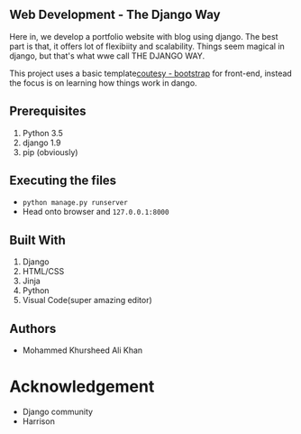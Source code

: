 ## Web Development - The Django Way
Here in, we develop a portfolio website with blog using django. The best part is that, it offers lot of flexibiity and scalability. Things seem magical in django, but that's what wwe call THE DJANGO WAY.

This project uses a basic template[coutesy - bootstrap](https:getbootstrap.com) for front-end, instead the focus is on learning how things work in dango.

## Prerequisites
1. Python 3.5
2. django 1.9
3. pip (obviously)

## Executing the files
- `python manage.py runserver`
- Head onto browser and `127.0.0.1:8000`

## Built With
1. Django
2. HTML/CSS
3. Jinja
4. Python
5. Visual Code(super amazing editor)

## Authors
- Mohammed Khursheed Ali Khan

# Acknowledgement
- Django community
- Harrison
